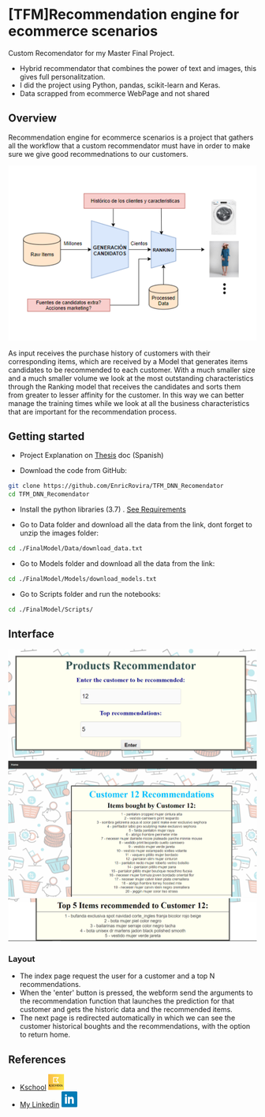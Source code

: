 # [TFM]Recommendation engine for ecommerce scenarios
Custom Recomendator for my Master Final Project.

- Hybrid recommendator that combines the power of text and images, this gives full personalitzation.
- I did the project using Python, pandas, scikit-learn and Keras.
- Data scrapped from ecommerce WebPage and not shared

## Overview

Recommendation engine for ecommerce scenarios is a project that gathers all the workflow that a custom recommendator must have in order to make sure we  give good recommednations to our customers.

![alt text](/Images/ArquitecturaGeneral.PNG "Title")

As input receives the purchase history of customers with their corresponding items, which are received by a Model that generates items candidates to be recommended to each customer. With a much smaller size and a much smaller volume we look at the most outstanding characteristics through the Ranking model that receives the candidates and sorts them from greater to lesser affinity for the customer. In this way we can better manage the training times while we look at all the business characteristics that are important for the recommendation process.

## Getting started

- Project Explanation on [Thesis](https://github.com/EnricRovira/TFM_DNN_Recomendator/blob/master/Thesis.pdf) doc (Spanish)

- Download the code from GitHub:

```bash
git clone https://github.com/EnricRovira/TFM_DNN_Recomendator
cd TFM_DNN_Recomendator
```
- Install the python libraries (3.7) . [See Requirements](https://github.com/EnricRovira/TFM_DNN_Recomendator/blob/master/requirements.txt)

- Go to Data folder and download all the data from the link, dont forget to unzip the images folder:

```bash
cd ./FinalModel/Data/download_data.txt
```
- Go to Models folder and download all the data from the link:

```bash
cd ./FinalModel/Models/download_models.txt
```
- Go to Scripts folder and run the notebooks:

```bash
cd ./FinalModel/Scripts/
```


## Interface

![alt text](/Images/Interface1.PNG "Int1")
![alt text](/Images/Interface2.PNG "Int2")
![alt text](/Images/Interface3.PNG "Int2")

### Layout

- The index page request the user for a customer and a top N recommendations.
- When the 'enter' button is pressed, the webform send the arguments to the recommendation function that launches the prediction for that customer and gets the historic data and the recommended items.
- The next page is redirected automatically in which we can see the customer historical boughts and the recommendations, with the option to return home.

## References

- [Kschool](https://kschool.com/) [<img src="/Images/logo_kschool.png">](https://www.kschool.com)
- [My Linkedin](https://www.linkedin.com/in/enric-rovira-a30195a1/) [<img src="/Images/logo_linkedin.png">](https://www.linkedin.com/in/enric-rovira-a30195a1/)
